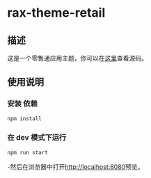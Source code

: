 # rax-theme-retail

## 描述

这是一个零售通应用主题，你可以在[这里](https://github.com/alibaba/rax/tree/master/packages/rax-theme-retail)查看源码。

## 使用说明

### 安装 依赖

```bash
npm install
```

### 在 dev 模式下运行

```bash
npm run start
```

-然后在浏览器中打开[http://localhost:8080](http://localhost:8080)预览。
